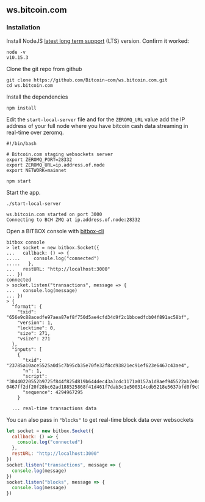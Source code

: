 ## ws.bitcoin.com

### Installation

Install NodeJS [latest long term support](https://nodejs.org/en/) (LTS) version. Confirm it worked:

```
node -v
v10.15.3
```

Clone the git repo from github

```
git clone https://github.com/Bitcoin-com/ws.bitcoin.com.git
cd ws.bitcoin.com
```

Install the dependencies

```
npm install
```

Edit the `start-local-server` file and for the `ZEROMQ_URL` value add the IP address of your full node where you have bitcoin cash data streaming in real-time over zeromq.

```
#!/bin/bash

# Bitcoin.com staging websockets server
export ZEROMQ_PORT=28332
export ZEROMQ_URL=ip.address.of.node
export NETWORK=mainnet

npm start
```

Start the app.

```
./start-local-server

ws.bitcoin.com started on port 3000
Connecting to BCH ZMQ at ip.address.of.node:28332
```

Open a BITBOX console with [bitbox-cli](https://www.npmjs.com/package/bitbox-cli)

```
bitbox console
> let socket = new bitbox.Socket({
...   callback: () => {
.....     console.log("connected")
.....   },
...   restURL: "http://localhost:3000"
... })
connected
> socket.listen("transactions", message => {
...   console.log(message)
... })
> {
  "format": {
    "txid": "656e9c88acedfe97aea87ef8f750d5ae4cfd34d9f2c1bbcedfcb04f891ac58bf",
    "version": 1,
    "locktime": 0,
    "size": 271,
    "vsize": 271
  },
  "inputs": [
    {
      "txid": "23785a10ace5525a0d5c7b95cb35e70fe32f8cd93821ec91ef623e6467c43ae4",
      "n": 1,
      "script": "30440220552b9725f844f825d819b644dec43a3cdc1171a0157a1d8aef945522ab2e0a600220683e3ea8626bc2199f7d72971f61e18ba24ba3218d9e138f9e209d5563a9b78e41 0467ff2df20f28bc62ad188525868f41d461f7dab3c1e500314cdb5218e5637bfd0f9c02eb5b3f383f698d28ff13547eaf05dd9216130861dd0216824e9d7337e3",
      "sequence": 4294967295
    }

  ... real-time transactions data
```

You can also pass in `"blocks"` to get real-time block data over websockets

```js
let socket = new bitbox.Socket({
  callback: () => {
    console.log("connected")
  },
  restURL: "http://localhost:3000"
})
socket.listen("transactions", message => {
  console.log(message)
})
socket.listen("blocks", message => {
  console.log(message)
})
```
